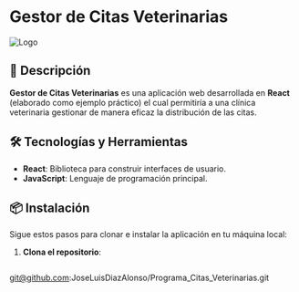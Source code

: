 
# Gestor de Citas Veterinarias

![Logo](https://img.shields.io/badge/React-61DAFB?style=for-the-badge&logo=react&logoColor=black)

## 🐾 Descripción

**Gestor de Citas Veterinarias** es una aplicación web desarrollada en **React** (elaborado como ejemplo práctico) el cual permitiría a una clínica veterinaria gestionar de manera eficaz la distribución de las citas.

## 🛠 Tecnologías y Herramientas

- **React**: Biblioteca para construir interfaces de usuario.
- **JavaScript**: Lenguaje de programación principal.

## 📦 Instalación

Sigue estos pasos para clonar e instalar la aplicación en tu máquina local:

1. **Clona el repositorio**:

   ```bash
git@github.com:JoseLuisDiazAlonso/Programa_Citas_Veterinarias.git
